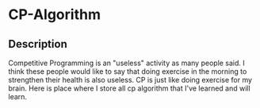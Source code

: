 # CP-Algorithm

## Description
Competitive Programming is an "useless" activity as many people said. 
I think these people would like to say that doing exercise in the morning to strengthen their health is also useless. 
CP is just like doing exercise for my brain.
Here is place where I store all cp algorithm that I've learned and will learn.
